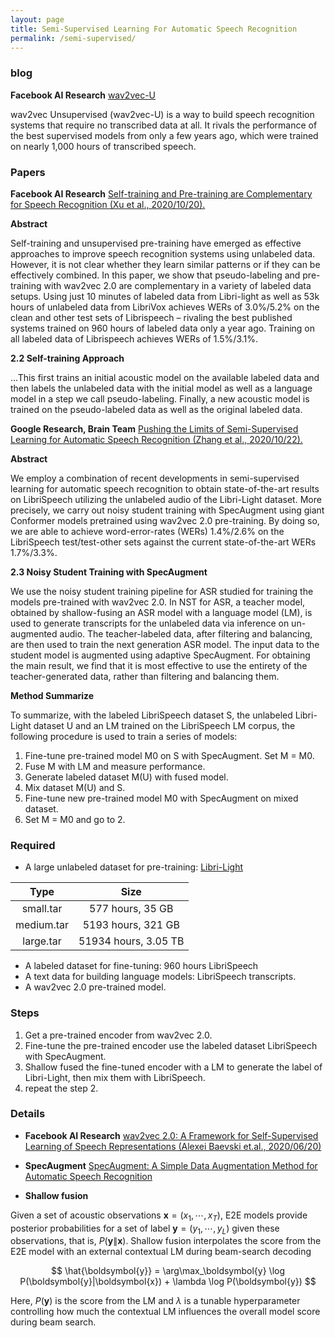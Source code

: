 ```yaml
---
layout: page
title: Semi-Supervised Learning For Automatic Speech Recognition
permalink: /semi-supervised/
---
```



### blog
**Facebook AI Research** [wav2vec-U](
https://ai.facebook.com/blog/wav2vec-unsupervised-speech-recognition-without-supervision)

wav2vec Unsupervised (wav2vec-U) is a way to build speech recognition systems that require no transcribed data at all. It rivals the performance of the best supervised models from only a few years ago, which were trained on nearly 1,000 hours of transcribed speech.

### Papers
**Facebook AI Research**
[Self-training and Pre-training are Complementary for Speech Recognition (Xu et al., 2020/10/20).](https://arxiv.org/pdf/2010.11430.pdf)

**Abstract**

Self-training and unsupervised pre-training have emerged as effective approaches
to improve speech recognition systems using unlabeled data. However, it is not
clear whether they learn similar patterns or if they can be effectively combined.
In this paper, we show that pseudo-labeling and pre-training with wav2vec 2.0
are complementary in a variety of labeled data setups. Using just 10 minutes of
labeled data from Libri-light as well as 53k hours of unlabeled data from LibriVox
achieves WERs of 3.0%/5.2% on the clean and other test sets of Librispeech –
rivaling the best published systems trained on 960 hours of labeled data only a year
ago. Training on all labeled data of Librispeech achieves WERs of 1.5%/3.1%.

**2.2 Self-training Approach**


...This first trains an initial acoustic model on the available labeled data and then labels the unlabeled data with the initial model as well as a language model in a step we call pseudo-labeling. Finally, a new acoustic model is trained on the pseudo-labeled data as well as the original labeled data.

**Google Research, Brain Team**
[Pushing the Limits of Semi-Supervised Learning for Automatic Speech Recognition (Zhang et al., 2020/10/22).](https://arxiv.org/pdf/2010.10504.pdf)

**Abstract**

We employ a combination of recent developments in semi-supervised learning
for automatic speech recognition to obtain state-of-the-art results on LibriSpeech
utilizing the unlabeled audio of the Libri-Light dataset. More precisely, we carry
out noisy student training with SpecAugment using giant Conformer models pretrained using wav2vec 2.0 pre-training. By doing so, we are able to achieve
word-error-rates (WERs) 1.4%/2.6% on the LibriSpeech test/test-other sets against
the current state-of-the-art WERs 1.7%/3.3%.

**2.3 Noisy Student Training with SpecAugment**

We use the noisy student training pipeline for ASR studied for training the models pre-trained with wav2vec 2.0. In NST for ASR, a teacher model, obtained by shallow-fusing an ASR model with a language model (LM), is used to generate transcripts for the unlabeled data via inference on un-augmented audio. The teacher-labeled data, after filtering and balancing, are then used to train the next generation ASR model. The input data to the student model is augmented using adaptive SpecAugment. For obtaining the main result, we find that it is most effective to use the entirety of the teacher-generated data, rather than filtering and balancing them.

**Method Summarize**

To summarize, with the labeled LibriSpeech dataset S, the unlabeled Libri-Light dataset U and an
LM trained on the LibriSpeech LM corpus, the following procedure is used to train a series of models:
1. Fine-tune pre-trained model M0 on S with SpecAugment. Set M = M0.
2. Fuse M with LM and measure performance.
3. Generate labeled dataset M(U) with fused model.
4. Mix dataset M(U) and S.
5. Fine-tune new pre-trained model M0 with SpecAugment on mixed dataset.
6. Set M = M0
and go to 2.

### Required

- A large unlabeled dataset for pre-training:
[Libri-Light](https://github.com/facebookresearch/libri-light/blob/master/data_preparation/README.md)

| Type     | Size |
| :-----------: | :-----------: |
| small.tar    | 577 hours, 35 GB |
| medium.tar   | 5193 hours, 321 GB |
| large.tar    | 51934 hours, 3.05 TB |

- A labeled dataset for fine-tuning: 960 hours LibriSpeech
- A text data for building language models: LibriSpeech transcripts.
- A wav2vec 2.0 pre-trained model.

### Steps
1. Get a pre-trained encoder from wav2vec 2.0.
2. Fine-tune the pre-trained encoder use the labeled dataset LibriSpeech with SpecAugment.
3. Shallow fused the fine-tuned encoder with a LM to generate the label of Libri-Light, then mix them with LibriSpeech.
4. repeat the step 2.

### Details

- **Facebook AI Research**
[wav2vec 2.0: A Framework for Self-Supervised Learning of Speech Representations (Alexei Baevski et.al., 2020/06/20)](
https://arxiv.org/pdf/2006.11477.pdf)
- **SpecAugment** [SpecAugment: A Simple Data Augmentation Method for Automatic Speech Recognition](https://arxiv.org/pdf/1904.08779.pdf)

- **Shallow fusion**

Given a set of acoustic observations $\boldsymbol{x} = (x_1, \cdots, x_T)$, E2E models provide posterior probabilities for a set of label $\boldsymbol{y} = (y_1, \cdots, y_L)$ given these observations, that is, $P(\boldsymbol{y}\|\boldsymbol{x})$. Shallow fusion interpolates the score from the E2E model with an external contextual LM during beam-search decoding

$$
\hat{\boldsymbol{y}} = \arg\max_\boldsymbol{y} \log P(\boldsymbol{y}|\boldsymbol{x}) + \lambda \log P(\boldsymbol{y})
$$

Here, $P(\boldsymbol{y})$ is the score from the LM and $\lambda$ is
a tunable hyperparameter controlling how much the contextual LM influences the overall model score during beam search.